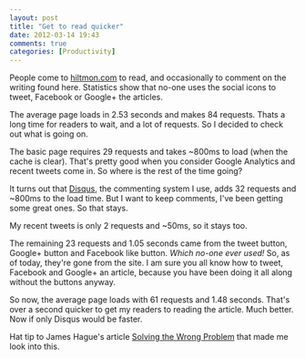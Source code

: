 ```yaml
---
layout: post
title: "Get to read quicker"
date: 2012-03-14 19:43
comments: true
categories: [Productivity]
---
```


People come to [hiltmon.com](http://hiltmon.com) to read, and occasionally to comment on the writing found here. Statistics show that no-one uses the social icons to tweet, Facebook or Google+ the articles.

The average page loads in 2.53 seconds and makes 84 requests. Thats a long time for readers to wait, and a lot of requests. So I decided to check out what is going on.

The basic page requires 29 requests and takes ~800ms to load (when the cache is clear). That's pretty good when you consider Google Analytics and recent tweets come in. So where is the rest of the time going?

It turns out that [Disqus](http://disqus.com), the commenting system I use, adds 32 requests and ~800ms to the load time.  But I want to keep comments, I've been getting some great ones. So that stays.

My recent tweets is only 2 requests and ~50ms, so it stays too.

The remaining 23 requests and 1.05 seconds came from the tweet button, Google+ button and Facebook like button. *Which no-one ever used!* So, as of today, they're gone from the site. I am sure you all know how to tweet, Facebook and Google+ an article, because you have been doing it all along without the buttons anyway.

So now, the average page loads with 61 requests and 1.48 seconds. That's over a second quicker to get my readers to reading the article. Much better. Now if only Disqus would be faster.

Hat tip to James Hague's article [Solving the Wrong Problem](http://prog21.dadgum.com/130.html) that made me look into this.
